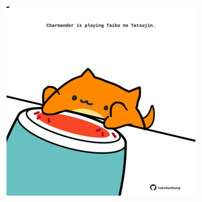 <!-- built at 08/08/2023, 22:01:01 UTC -->
<p align="center">
  <img width="500" height="500" src="./ReadmeImage.svg">
</p>
